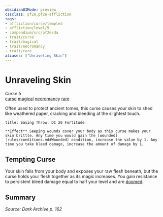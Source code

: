 ```yaml
---
obsidianUIMode: preview
cssclass: pf2e,pf2e-affliction
tags:
- affliction/curse/tempted
- affliction/level/5
- compendium/src/pf2e/da
- trait/curse
- trait/magical
- trait/necromancy
- trait/rare
aliases: ["Unraveling Skin"]
---
```

# Unraveling Skin
*Curse 5*  
[curse](curse.md "Curse Effect Trait")  [magical](magical.md "Magical Item Trait")  [necromancy](necromancy.md "Necromancy School Trait")  [rare](rare.md "Rare Rarity Trait")  

Often used to protect ancient tomes, this curse causes your skin to shed like weathered paper, cracking and bleeding at the slightest touch.

```ad-inline-affliction
title: Saving Throw: DC 20 Fortitude

**Effect** Seeping wounds cover your body as this curse makes your skin brittle. Any time you would gain the [wounded](rules/conditions.md#Wounded) condition, increase the value by 1. Any time you take bleed damage, increase the amount of damage by 1.
```

## Tempting Curse

Your skin falls from your body and exposes your raw flesh beneath, but the curse holds your flesh together as its magic increases. You gain resistance to persistent bleed damage equal to half your level and are [doomed](conditions.md#Doomed).

## Summary

*Source: Dark Archive p. 162*